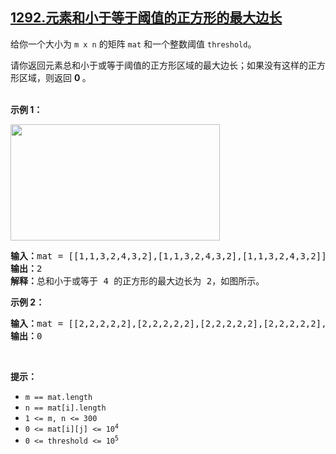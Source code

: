 ## [1292.元素和小于等于阈值的正方形的最大边长](https://leetcode.cn/problems/maximum-side-length-of-a-square-with-sum-less-than-or-equal-to-threshold/)
<p>给你一个大小为&nbsp;<code>m x n</code>&nbsp;的矩阵&nbsp;<code>mat</code>&nbsp;和一个整数阈值&nbsp;<code>threshold</code>。</p>

<p>请你返回元素总和小于或等于阈值的正方形区域的最大边长；如果没有这样的正方形区域，则返回 <strong>0&nbsp;</strong>。<br />
&nbsp;</p>

<p><strong>示例 1：</strong></p>

<p><img alt="" src="https://assets.leetcode-cn.com/aliyun-lc-upload/uploads/2019/12/15/e1.png" style="height: 186px; width: 335px;" /></p>

<pre>
<strong>输入：</strong>mat = [[1,1,3,2,4,3,2],[1,1,3,2,4,3,2],[1,1,3,2,4,3,2]], threshold = 4
<strong>输出：</strong>2
<strong>解释：</strong>总和小于或等于 4 的正方形的最大边长为 2，如图所示。
</pre>

<p><strong>示例 2：</strong></p>

<pre>
<strong>输入：</strong>mat = [[2,2,2,2,2],[2,2,2,2,2],[2,2,2,2,2],[2,2,2,2,2],[2,2,2,2,2]], threshold = 1
<strong>输出：</strong>0
</pre>

<p>&nbsp;</p>

<p><strong>提示：</strong></p>

<ul>
	<li><code>m == mat.length</code></li>
	<li><code>n == mat[i].length</code></li>
	<li><code>1 &lt;= m, n &lt;= 300</code></li>
	<li><code>0 &lt;= mat[i][j] &lt;= 10<sup>4</sup></code></li>
	<li><code>0 &lt;= threshold &lt;= 10<sup>5</sup></code><sup>&nbsp;</sup></li>
</ul>
